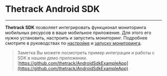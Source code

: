 # Thetrack Android SDK
---
**Thetrack SDK** позволяет интегрировать функционал мониторинга мобильных ресурсов в ваше мобильное приложение. Для этого его нужно установить, настроить и запустить мониторинг. Подробнее смотрите в руководствах по [настройке](/mobile/android/setup.md) и [запуску мониторинга](/mobile/android/start_monitoring.md).

> Заметка
> Вы можете посмотреть пример интеграции и работы с SDK в нашем демо приложении. [https://github.com/thetrack/AndroidSdkExampleApp](https://github.com/thetrack/AndroidSdkExampleApp)

